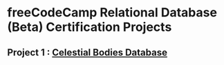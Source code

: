 # freeCodeCamp Relational Database (Beta) Certification Projects

## Project 1 : [Celestial Bodies Database](./universe.sql)

